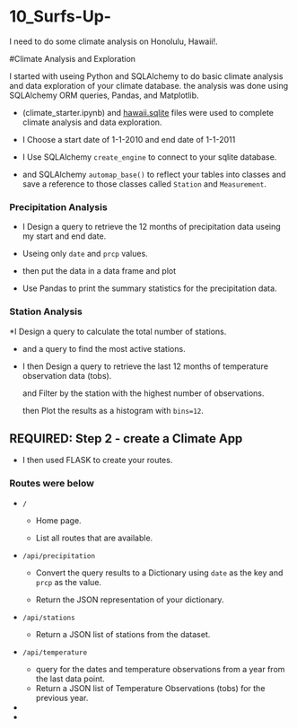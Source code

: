 # 10_Surfs-Up-

I  need to do some climate analysis on Honolulu, Hawaii!.

#Climate Analysis and Exploration

I started with useing  Python and SQLAlchemy to do basic climate analysis and data exploration of your climate database. the  analysis was done  using SQLAlchemy ORM queries, Pandas, and Matplotlib.

* (climate_starter.ipynb) and [hawaii.sqlite](Resources/hawaii.sqlite) files were used to  complete  climate analysis and data exploration.

* I Choose a start date of 1-1-2010 and end date of 1-1-2011
* I Use SQLAlchemy `create_engine` to connect to your sqlite database.

* and  SQLAlchemy `automap_base()` to reflect your tables into classes and save a reference to those classes called `Station` and `Measurement`.

### Precipitation Analysis

* I Design a query to retrieve the  12 months of precipitation data useing my start and end date.

* Useing only  `date` and `prcp` values.

* then put the data in a data frame and plot 

 
* Use Pandas to print the summary statistics for the precipitation data.

### Station Analysis

*I Design a query to calculate the total number of stations.

* and  a query to find the most active stations.

  
* I then Design a query to retrieve the last 12 months of temperature observation data (tobs).

  and Filter by the station with the highest number of observations.

  then Plot the results as a histogram with `bins=12`.

  

## REQUIRED: Step 2 - create a Climate App


*  I then used FLASK to create your routes.

### Routes were below 

* `/`

  * Home page.

  * List all routes that are available.

* `/api/precipitation`

  * Convert the query results to a Dictionary using `date` as the key and `prcp` as the value.

  * Return the JSON representation of your dictionary.

* `/api/stations`

  * Return a JSON list of stations from the dataset.

* `/api/temperature`
  * query for the dates and temperature observations from a year from the last data point.
  * Return a JSON list of Temperature Observations (tobs) for the previous year.

* 

*